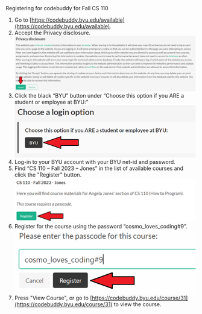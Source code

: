 <page title="Codebuddy Account">
Registering for codebuddy for Fall CS 110

1. Go to [https://codebuddy.byu.edu/available](https://codebuddy.byu.edu/available).
2. Accept the Privacy disclosure. ![Privacy Disclosure](resources/code_buddy_privacy.png)
3. Click the black “BYU” button under “Choose this option if you ARE a student or employee at BYU:” ![BYU Button](resources/code_buddy_choose_login.png)
4. Log-in to your BYU account with your BYU net-id and password.
5. Find “CS 110 – Fall 2023 – Jones” in the list of available courses and click the "Register" button. ![Register Button](resources/code_buddy_setup_jones.png)
6. Register for the course using the password “cosmo_loves_coding#9”. ![Passcode](resources/code_buddy_passcode.png)
7. Press "View Course", or go to [https://codebuddy.byu.edu/course/31](https://codebuddy.byu.edu/course/31) to view the course.

</page>